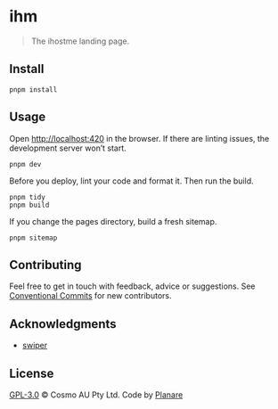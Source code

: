 # ihm

> The ihostme landing page.

## Install

```
pnpm install
```

## Usage

Open [http://localhost:420](http://localhost:420) in the browser. If there are linting issues, the development server won’t start.

```
pnpm dev
```

Before you deploy, lint your code and format it. Then run the build.

```
pnpm tidy
pnpm build
```

If you change the pages directory, build a fresh sitemap.

```
pnpm sitemap
```

## Contributing

Feel free to get in touch with feedback, advice or suggestions. See [Conventional Commits](https://gist.github.com/dolmios/0e33c579a500d87fc6f44df6cde97259) for new contributors.

## Acknowledgments

- [swiper](https://github.com/nolimits4web/swiper)

## License

[GPL-3.0](https://github.com/cosmoau/ui/blob/main/LICENSE.md) © Cosmo AU Pty Ltd. Code by [Planare](https://github.com/planare)
